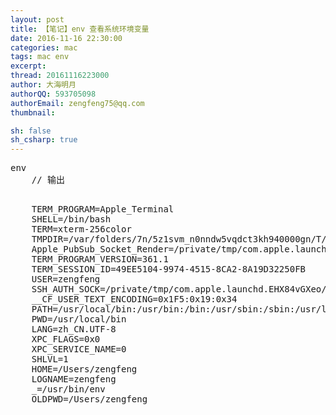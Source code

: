 ```yaml
---
layout: post
title: 【笔记】env 查看系统环境变量
date: 2016-11-16 22:30:00
categories: mac
tags: mac env
excerpt: 
thread: 20161116223000
author: 大海明月
authorQQ: 593705098
authorEmail: zengfeng75@qq.com
thumbnail:

sh: false
sh_csharp: true
---
```




<pre>
env
	// 输出
	<pre>
	TERM_PROGRAM=Apple_Terminal
	SHELL=/bin/bash
	TERM=xterm-256color
	TMPDIR=/var/folders/7n/5z1svm_n0nndw5vqdct3kh940000gn/T/
	Apple_PubSub_Socket_Render=/private/tmp/com.apple.launchd.znQyJYjsql/Render
	TERM_PROGRAM_VERSION=361.1
	TERM_SESSION_ID=49EE5104-9974-4515-8CA2-8A19D32250FB
	USER=zengfeng
	SSH_AUTH_SOCK=/private/tmp/com.apple.launchd.EHX84vGXeo/Listeners
	__CF_USER_TEXT_ENCODING=0x1F5:0x19:0x34
	PATH=/usr/local/bin:/usr/bin:/bin:/usr/sbin:/sbin:/usr/local/git/bin:/usr/local/mysql/bin/:/Applications/adt-bundle-mac-x86_64-24/sdk/platform-tools:/Applications/adt-bundle-mac-x86_64-24/sdk/tools:/usr/local/local:
	PWD=/usr/local/bin
	LANG=zh_CN.UTF-8
	XPC_FLAGS=0x0
	XPC_SERVICE_NAME=0
	SHLVL=1
	HOME=/Users/zengfeng
	LOGNAME=zengfeng
	_=/usr/bin/env
	OLDPWD=/Users/zengfeng
	</pre>
</pre>

